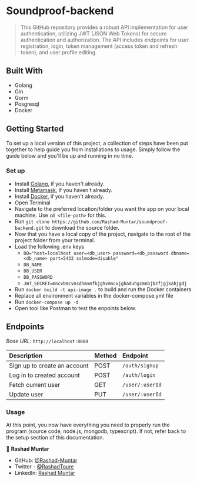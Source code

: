 # Soundproof-backend

> This GitHub repository provides a robust API implementation for user authentication, utilizing JWT (JSON Web Tokens) for secure authentication and authorization. The API includes endpoints for user registration, login, token management (access token and refresh token), and user profile editing.

## Built With
- Golang
- Gin
- Gorm
- Posgresql
- Docker

## Getting Started

To set up a local version of this project, a collection of steps have been put together to help guide you from installations to usage. Simply follow the guide below and you'll be up and running in no time.

### Set up

- Install [Golang](https://go.dev/doc/install), if you haven't already.
- Install [Metamask](https://metamask.io/download/), if you haven't already.
- Install [Docker](https://docs.docker.com/), if you haven't already.
- Open Terminal
- Navigate to the preferred location/folder you want the app on your local machine. Use `cd <file-path>` for this.
- Run `git clone https://github.com/Rashad-Muntar/soundproof-backend.git` to download the source folder.
- Now that you have a local copy of the project, navigate to the root of the project folder from your terminal.
- Load the following .env keys 
  - `DB="host=localhost user=<db_user> password=<db_password dbname=<db_name> port=5432 sslmode=disable"`
  - `DB_NAME`
  - `DB_USER`
  - `DB_PASSWORD`
  - `JWT_SECRET=mncvbmcvnsdhmxmfkjghvmncxjghaduhgcmnbjbzfjgjkahjgdj`
- Run `docker build -t api-image .` to build and run the Docker containers
- Replace all environment variables in the docker-compose.yml file
- Run `docker-compose up -d`
- Open tool like Postman to test the enpoints below.

## Endpoints
_Base URL_: `http://localhost:8080`

|Description|Method|Endpoint|
|:---|:---|:---|
|Sign up to create an account|POST|`/auth/signup`|
|Log in to created account|POST|`/auth/login`|
|Fetch current user|GET|`/user/:userId`|
|Update user |PUT|`/user/:userId`|

### Usage

At this point, you now have everything you need to properly run the program (source code, node.js, mongodb, typescript). If not, refer back to the setup section of this documentation.

👤 **Rashad Muntar**

- GitHub: [@Rashad-Muntar](https://github.com/Rashad-Muntar)
- Twitter - [@RashadToure](https://twitter.com/RashadToure)
- LinkedIn: [Rashad Muntar](https://www.linkedin.com/in/rashad-muntar/)
